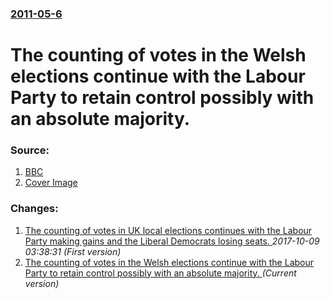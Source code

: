 ### [2011-05-6](/news/2011/05/6/index.md)

# The counting of votes in the Welsh elections continue with the Labour Party to retain control possibly with an absolute majority. 




### Source:

1. [BBC](http://www.bbc.co.uk/news/uk-wales-13305375)
1. [Cover Image](https://ichef-1.bbci.co.uk/news/1024/media/images/52559000/jpg/_52559277_carwynjones-bbc.jpg)

### Changes:

1. [The counting of votes in UK local elections continues with the Labour Party making gains and the Liberal Democrats losing seats. ](/news/2011/05/6/the-counting-of-votes-in-uk-local-elections-continues-with-the-labour-party-making-gains-and-the-liberal-democrats-losing-seats.md) _2017-10-09 03:38:31 (First version)_
1. [The counting of votes in the Welsh elections continue with the Labour Party to retain control possibly with an absolute majority. ](/news/2011/05/6/the-counting-of-votes-in-the-welsh-elections-continue-with-the-labour-party-to-retain-control-possibly-with-an-absolute-majority.md) _(Current version)_
